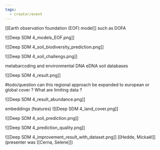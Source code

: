 ```yaml
---
tags:
  - creator/event
---
```

[[Earth observation foundation (EOF) model]] such as DOFA

![[Deep SDM 4_models_EOF.png]]

![[Deep SDM 4_soil_biodiversity_prediction.png]]

![[Deep SDM 4_soil_challengs.png]]

metabarcoding and environmental DNA eDNA
soil databases

![[Deep SDM 4_result.png]]

#todo/question can this regional approach be expanded to european or global cover ? What are limiting data ?

![[Deep SDM 4_result_abundance.png]]

embeddings (features)
![[Deep SDM 4_land_cover.png]]

![[Deep SDM 4_soil_prediction.png]]

![[Deep SDM 4_prediction_quality.png]]

![[Deep SDM 4_improvement_result_with_dataset.png]]
[[Hedde, Mickaël]] (presenter was [[Cerna, Selene]])
